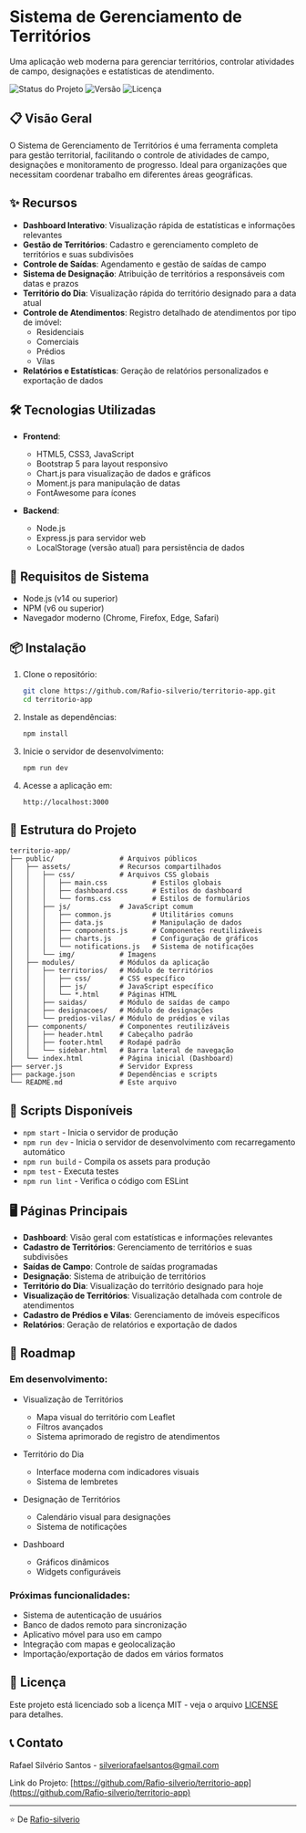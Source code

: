 # Sistema de Gerenciamento de Territórios

Uma aplicação web moderna para gerenciar territórios, controlar atividades de campo, designações e estatísticas de atendimento.

![Status do Projeto](https://img.shields.io/badge/status-em%20desenvolvimento-yellow)
![Versão](https://img.shields.io/badge/version-1.0.0-blue)
![Licença](https://img.shields.io/badge/license-MIT-green)

## 📋 Visão Geral

O Sistema de Gerenciamento de Territórios é uma ferramenta completa para gestão territorial, facilitando o controle de atividades de campo, designações e monitoramento de progresso. Ideal para organizações que necessitam coordenar trabalho em diferentes áreas geográficas.

## ✨ Recursos

- **Dashboard Interativo**: Visualização rápida de estatísticas e informações relevantes
- **Gestão de Territórios**: Cadastro e gerenciamento completo de territórios e suas subdivisões
- **Controle de Saídas**: Agendamento e gestão de saídas de campo
- **Sistema de Designação**: Atribuição de territórios a responsáveis com datas e prazos
- **Território do Dia**: Visualização rápida do território designado para a data atual
- **Controle de Atendimentos**: Registro detalhado de atendimentos por tipo de imóvel:
  - Residenciais
  - Comerciais
  - Prédios
  - Vilas
- **Relatórios e Estatísticas**: Geração de relatórios personalizados e exportação de dados

## 🛠️ Tecnologias Utilizadas

- **Frontend**:
  - HTML5, CSS3, JavaScript
  - Bootstrap 5 para layout responsivo
  - Chart.js para visualização de dados e gráficos
  - Moment.js para manipulação de datas
  - FontAwesome para ícones

- **Backend**:
  - Node.js
  - Express.js para servidor web
  - LocalStorage (versão atual) para persistência de dados

## 🔧 Requisitos de Sistema

- Node.js (v14 ou superior)
- NPM (v6 ou superior)
- Navegador moderno (Chrome, Firefox, Edge, Safari)

## 📦 Instalação

1. Clone o repositório:
   ```bash
   git clone https://github.com/Rafio-silverio/territorio-app.git
   cd territorio-app
   ```

2. Instale as dependências:
   ```bash
   npm install
   ```

3. Inicie o servidor de desenvolvimento:
   ```bash
   npm run dev
   ```

4. Acesse a aplicação em:
   ```
   http://localhost:3000
   ```

## 📂 Estrutura do Projeto

```
territorio-app/
├── public/                # Arquivos públicos
│   ├── assets/            # Recursos compartilhados
│   │   ├── css/           # Arquivos CSS globais
│   │   │   ├── main.css           # Estilos globais
│   │   │   ├── dashboard.css      # Estilos do dashboard
│   │   │   └── forms.css          # Estilos de formulários
│   │   ├── js/            # JavaScript comum
│   │   │   ├── common.js          # Utilitários comuns
│   │   │   ├── data.js            # Manipulação de dados
│   │   │   ├── components.js      # Componentes reutilizáveis
│   │   │   ├── charts.js          # Configuração de gráficos
│   │   │   └── notifications.js   # Sistema de notificações
│   │   └── img/           # Imagens
│   ├── modules/           # Módulos da aplicação
│   │   ├── territorios/   # Módulo de territórios
│   │   │   ├── css/       # CSS específico
│   │   │   ├── js/        # JavaScript específico
│   │   │   └── *.html     # Páginas HTML
│   │   ├── saidas/        # Módulo de saídas de campo
│   │   ├── designacoes/   # Módulo de designações
│   │   └── predios-vilas/ # Módulo de prédios e vilas
│   ├── components/        # Componentes reutilizáveis
│   │   ├── header.html    # Cabeçalho padrão
│   │   ├── footer.html    # Rodapé padrão
│   │   └── sidebar.html   # Barra lateral de navegação
│   └── index.html         # Página inicial (Dashboard)
├── server.js              # Servidor Express
├── package.json           # Dependências e scripts
└── README.md              # Este arquivo
```

## 🚀 Scripts Disponíveis

- `npm start` - Inicia o servidor de produção
- `npm run dev` - Inicia o servidor de desenvolvimento com recarregamento automático
- `npm run build` - Compila os assets para produção
- `npm test` - Executa testes
- `npm run lint` - Verifica o código com ESLint

## 🖥️ Páginas Principais

- **Dashboard**: Visão geral com estatísticas e informações relevantes
- **Cadastro de Territórios**: Gerenciamento de territórios e suas subdivisões
- **Saídas de Campo**: Controle de saídas programadas
- **Designação**: Sistema de atribuição de territórios
- **Território do Dia**: Visualização do território designado para hoje
- **Visualização de Territórios**: Visualização detalhada com controle de atendimentos
- **Cadastro de Prédios e Vilas**: Gerenciamento de imóveis específicos
- **Relatórios**: Geração de relatórios e exportação de dados

## 🔄 Roadmap

### Em desenvolvimento:
- Visualização de Territórios
  - Mapa visual do território com Leaflet
  - Filtros avançados
  - Sistema aprimorado de registro de atendimentos

- Território do Dia
  - Interface moderna com indicadores visuais
  - Sistema de lembretes

- Designação de Territórios
  - Calendário visual para designações
  - Sistema de notificações

- Dashboard
  - Gráficos dinâmicos
  - Widgets configuráveis

### Próximas funcionalidades:
- Sistema de autenticação de usuários
- Banco de dados remoto para sincronização
- Aplicativo móvel para uso em campo
- Integração com mapas e geolocalização
- Importação/exportação de dados em vários formatos

## 📄 Licença

Este projeto está licenciado sob a licença MIT - veja o arquivo [LICENSE](LICENSE) para detalhes.

## 📞 Contato

Rafael Silvério Santos - [silveriorafaelsantos@gmail.com](mailto:silveriorafaelsantos@gmail.com)

Link do Projeto: [https://github.com/Rafio-silverio/territorio-app](https://github.com/Rafio-silverio/territorio-app)

---

⭐️ De [Rafio-silverio](https://github.com/Rafio-silverio)